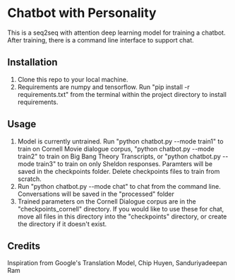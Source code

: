 # Chatbot with Personality

This is a seq2seq with attention deep learning model for training a chatbot. After training, there is a command line interface to support chat.

## Installation

1. Clone this repo to your local machine.
2. Requirements are numpy and tensorflow. Run "pip install -r requirements.txt" from the terminal within the project directory to install requirements.

 ## Usage

1. Model is currently untrained. Run "python chatbot.py --mode train1" to train on Cornell Movie dialogue corpus, "python chatbot.py --mode train2" to train on Big Bang Theory Transcripts, or "python chatbot.py --mode train3" to train on only Sheldon responses.
Paramters will be saved in the checkpoints folder. Delete checkpoints files to train from scratch.
2. Run "python chatbot.py --mode chat" to chat from the command line. Conversations will be saved in the "processed" folder
3. Trained parameters on the Cornell Dialogue corpus are in the "checkpoints_cornell" directory. If you would like to use these for chat, move all files in this directory into the "checkpoints" directory, or create the directory if it doesn't exist.

## Credits
Inspiration from Google's Translation Model, Chip Huyen, Sanduriyadeepan Ram
